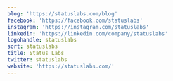 ```yaml
---
blog: 'https://statuslabs.com/blog'
facebook: 'https://facebook.com/statuslabs'
instagram: 'https://instagram.com/statuslabs'
linkedin: 'https://linkedin.com/company/statuslabs'
logohandle: statuslabs
sort: statuslabs
title: Status Labs
twitter: statuslabs
website: 'https://statuslabs.com/'
---
```

